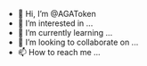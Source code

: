 - 👋 Hi, I’m @AGAToken
- 👀 I’m interested in ...
- 🌱 I’m currently learning ...
- 💞️ I’m looking to collaborate on ...
- 📫 How to reach me ...

<!---
AGAToken/AGAToken is a ✨ special ✨ repository because its `README.md` (this file) appears on your GitHub profile.
You can click the Preview link to take a look at your changes.
--->
